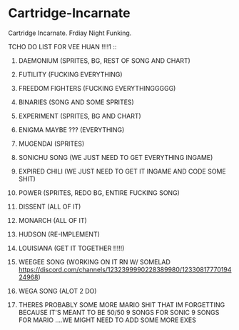# Cartridge-Incarnate

Cartridge Incarnate. Frdiay Night Funking.

  TCHO DO LIST FOR VEE HUAN !!!!1 ::
1. DAEMONIUM (SPRITES, BG, REST OF SONG AND CHART)
2. FUTILITY (FUCKING EVERYTHING)
3. FREEDOM FIGHTERS (FUCKING EVERYTHINGGGGG)
4. BINARIES (SONG AND SOME SPRITES)
5. EXPERIMENT (SPRITES, BG AND CHART)
6. ENIGMA MAYBE ??? (EVERYTHING)
7. MUGENDAI (SPRITES)
8. SONICHU SONG (WE JUST NEED TO GET EVERYTHING INGAME)
9. EXPIRED CHILI (WE JUST NEED TO GET IT INGAME AND CODE SOME SHIT)

10. POWER (SPRITES, REDO BG, ENTIRE FUCKING SONG)
11. DISSENT (ALL OF IT)
12. MONARCH (ALL OF IT)
13. HUDSON (RE-IMPLEMENT)
14. LOUISIANA (GET IT TOGETHER !!!!!)
15. WEEGEE SONG (WORKING ON IT RN W/ SOMELAD https://discord.com/channels/1232399990228389980/1233081777019424968)
16. WEGA SONG (ALOT 2 DO)
17. THERES PROBABLY SOME MORE MARIO SHIT THAT IM FORGETTING BECAUSE IT'S MEANT TO BE 50/50 9 SONGS FOR SONIC 9 SONGS FOR MARIO ....WE MIGHT NEED TO ADD SOME MORE EXES
